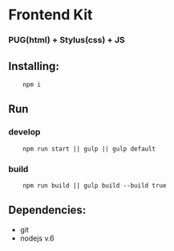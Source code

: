 # Frontend Kit
### PUG(html) + Stylus(css) + JS
## Installing:

``` console
    npm i
```

## Run

### develop
``` console
    npm run start || gulp || gulp default
```

### build
``` console
    npm run build || gulp build --build true
```

## Dependencies:

* git
* nodejs v.6